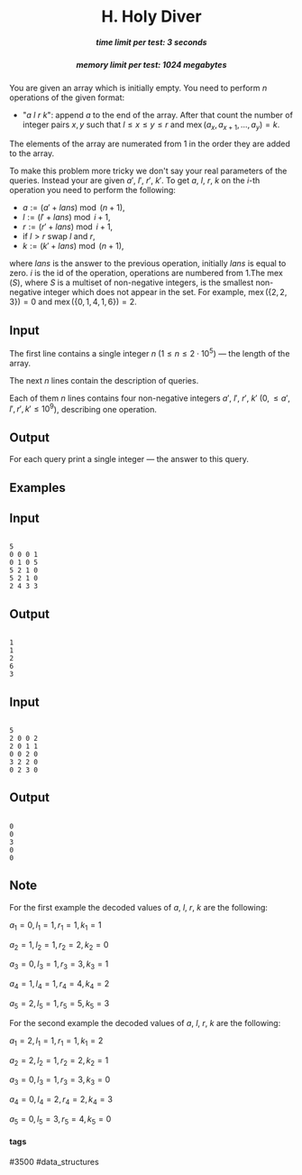 <h1 style='text-align: center;'> H. Holy Diver </h1>

<h5 style='text-align: center;'>time limit per test: 3 seconds</h5>
<h5 style='text-align: center;'>memory limit per test: 1024 megabytes</h5>

You are given an array which is initially empty. You need to perform $n$ operations of the given format: 

* "$a$ $l$ $r$ $k$": append $a$ to the end of the array. After that count the number of integer pairs $x, y$ such that $l \leq x \leq y \leq r$ and $\operatorname{mex}(a_{x}, a_{x+1}, \ldots, a_{y}) = k$.

The elements of the array are numerated from $1$ in the order they are added to the array.

To make this problem more tricky we don't say your real parameters of the queries. Instead your are given $a'$, $l'$, $r'$, $k'$. To get $a$, $l$, $r$, $k$ on the $i$-th operation you need to perform the following: 

* $a := (a' + lans) \bmod(n + 1)$,
* $l := (l' + lans) \bmod{i} + 1$,
* $r := (r' + lans) \bmod{i} + 1$,
* if $l > r$ swap $l$ and $r$,
* $k := (k' + lans) \bmod(n + 1)$,

 where $lans$ is the answer to the previous operation, initially $lans$ is equal to zero. $i$ is the id of the operation, operations are numbered from $1$.The $\operatorname{mex}(S)$, where $S$ is a multiset of non-negative integers, is the smallest non-negative integer which does not appear in the set. For example, $\operatorname{mex}(\{2, 2, 3\}) = 0$ and $\operatorname{mex} (\{0, 1, 4, 1, 6\}) = 2$. 

## Input

The first line contains a single integer $n$ ($1 \leq n \leq 2 \cdot 10^5$) — the length of the array.

The next $n$ lines contain the description of queries.

Each of them $n$ lines contains four non-negative integers $a'$, $l'$, $r'$, $k'$ ($0, \leq a', l', r', k' \leq 10^9$), describing one operation.

## Output

For each query print a single integer — the answer to this query.

## Examples

## Input


```

5
0 0 0 1
0 1 0 5
5 2 1 0
5 2 1 0
2 4 3 3

```
## Output


```

1
1
2
6
3

```
## Input


```

5
2 0 0 2
2 0 1 1
0 0 2 0
3 2 2 0
0 2 3 0

```
## Output


```

0
0
3
0
0

```
## Note

For the first example the decoded values of $a$, $l$, $r$, $k$ are the following:

$a_1=0,l_1=1,r_1=1,k_1=1$

$a_2=1,l_2=1,r_2=2,k_2=0$

$a_3=0,l_3=1,r_3=3,k_3=1$

$a_4=1,l_4=1,r_4=4,k_4=2$

$a_5=2,l_5=1,r_5=5,k_5=3$

For the second example the decoded values of $a$, $l$, $r$, $k$ are the following:

$a_1=2,l_1=1,r_1=1,k_1=2$

$a_2=2,l_2=1,r_2=2,k_2=1$

$a_3=0,l_3=1,r_3=3,k_3=0$

$a_4=0,l_4=2,r_4=2,k_4=3$

$a_5=0,l_5=3,r_5=4,k_5=0$



#### tags 

#3500 #data_structures 